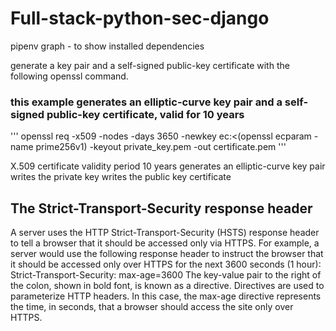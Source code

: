 # Full-stack-python-sec-django

pipenv graph - to show installed dependencies 

generate a key pair and a self-signed public-key certificate with the following openssl command.

### this example generates an elliptic-curve key pair and a self-signed public-key certificate, valid for 10 years

'''
openssl req -x509 -nodes -days 3650 -newkey ec:<(openssl ecparam -name prime256v1) -keyout private_key.pem -out certificate.pem
'''

X.509 certificate
validity period 10 years
generates an elliptic-curve key pair
writes the private key
writes the public key certificate

## The Strict-Transport-Security response header
A server uses the HTTP Strict-Transport-Security (HSTS) response header to
tell a browser that it should be accessed only via HTTPS. For example, a server would
use the following response header to instruct the browser that it should be accessed
only over HTTPS for the next 3600 seconds (1 hour):
Strict-Transport-Security: max-age=3600
The key-value pair to the right of the colon, shown in bold font, is known as a directive.
Directives are used to parameterize HTTP headers. In this case, the max-age directive
represents the time, in seconds, that a browser should access the site only over HTTPS.
